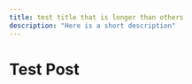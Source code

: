 ```yaml
---
title: test title that is longer than others
description: "Here is a short description"
---
```


# Test Post
